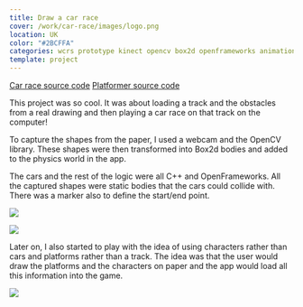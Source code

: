 ```yaml
---
title: Draw a car race
cover: /work/car-race/images/logo.png
location: UK
color: "#2BCFFA"
categories: wcrs prototype kinect opencv box2d openframeworks animation design creative-tech inverted open-source
template: project
---
```


<p class="align-center">
<a class="btn github" role="button" href="https://github.com/gazpachu/opencv-box2d-race" target="_blank">Car race source code</a>
<a class="btn github" role="button" href="https://github.com/gazpachu/opencv-box2d-platformer" target="_blank">Platformer source code</a>
</p>

This project was so cool. It was about loading a track and the obstacles from a real drawing and then playing a car race on that track on the computer!

To capture the shapes from the paper, I used a webcam and the OpenCV library. These shapes were then transformed into Box2d bodies and added to the physics world in the app.

The cars and the rest of the logic were all C++ and OpenFrameworks. All the captured shapes were static bodies that the cars could collide with. There was a marker also to define the start/end point.

![](/work/car-race/images/1.jpg)

![](/work/car-race/images/3.jpg)

Later on, I also started to play with the idea of using characters rather than cars and platforms rather than a track. The idea was that the user would draw the platforms and the characters on paper and the app would load all this information into the game.

![](/work/car-race/images/2.jpg)
